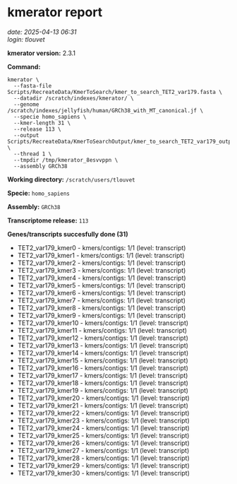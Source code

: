 # kmerator report
*date: 2025-04-13 06:31*  
*login: tlouvet*

**kmerator version:** 2.3.1

**Command:**

```
kmerator \
  --fasta-file Scripts/RecreateData/KmerToSearch/kmer_to_search_TET2_var179.fasta \
  --datadir /scratch/indexes/kmerator/ \
  --genome /scratch/indexes/jellyfish/human/GRCh38_with_MT_canonical.jf \
  --specie homo_sapiens \
  --kmer-length 31 \
  --release 113 \
  --output Scripts/RecreateData/KmerToSearchOutput/kmer_to_search_TET2_var179_output \
  --thread 1 \
  --tmpdir /tmp/kmerator_8esvvppn \
  --assembly GRCh38
```

**Working directory:** `/scratch/users/tlouvet`

**Specie:** `homo_sapiens`

**Assembly:** `GRCh38`

**Transcriptome release:** `113`

**Genes/transcripts succesfully done (31)**

- TET2_var179_kmer0 - kmers/contigs: 1/1 (level: transcript)
- TET2_var179_kmer1 - kmers/contigs: 1/1 (level: transcript)
- TET2_var179_kmer2 - kmers/contigs: 1/1 (level: transcript)
- TET2_var179_kmer3 - kmers/contigs: 1/1 (level: transcript)
- TET2_var179_kmer4 - kmers/contigs: 1/1 (level: transcript)
- TET2_var179_kmer5 - kmers/contigs: 1/1 (level: transcript)
- TET2_var179_kmer6 - kmers/contigs: 1/1 (level: transcript)
- TET2_var179_kmer7 - kmers/contigs: 1/1 (level: transcript)
- TET2_var179_kmer8 - kmers/contigs: 1/1 (level: transcript)
- TET2_var179_kmer9 - kmers/contigs: 1/1 (level: transcript)
- TET2_var179_kmer10 - kmers/contigs: 1/1 (level: transcript)
- TET2_var179_kmer11 - kmers/contigs: 1/1 (level: transcript)
- TET2_var179_kmer12 - kmers/contigs: 1/1 (level: transcript)
- TET2_var179_kmer13 - kmers/contigs: 1/1 (level: transcript)
- TET2_var179_kmer14 - kmers/contigs: 1/1 (level: transcript)
- TET2_var179_kmer15 - kmers/contigs: 1/1 (level: transcript)
- TET2_var179_kmer16 - kmers/contigs: 1/1 (level: transcript)
- TET2_var179_kmer17 - kmers/contigs: 1/1 (level: transcript)
- TET2_var179_kmer18 - kmers/contigs: 1/1 (level: transcript)
- TET2_var179_kmer19 - kmers/contigs: 1/1 (level: transcript)
- TET2_var179_kmer20 - kmers/contigs: 1/1 (level: transcript)
- TET2_var179_kmer21 - kmers/contigs: 1/1 (level: transcript)
- TET2_var179_kmer22 - kmers/contigs: 1/1 (level: transcript)
- TET2_var179_kmer23 - kmers/contigs: 1/1 (level: transcript)
- TET2_var179_kmer24 - kmers/contigs: 1/1 (level: transcript)
- TET2_var179_kmer25 - kmers/contigs: 1/1 (level: transcript)
- TET2_var179_kmer26 - kmers/contigs: 1/1 (level: transcript)
- TET2_var179_kmer27 - kmers/contigs: 1/1 (level: transcript)
- TET2_var179_kmer28 - kmers/contigs: 1/1 (level: transcript)
- TET2_var179_kmer29 - kmers/contigs: 1/1 (level: transcript)
- TET2_var179_kmer30 - kmers/contigs: 1/1 (level: transcript)
